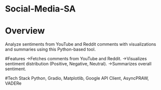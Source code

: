 # Social-Media-SA

# Overview
Analyze sentiments from YouTube and Reddit comments with visualizations and summaries using this Python-based tool.

#Features
->Fetches comments from YouTube and Reddit.
->Visualizes sentiment distribution (Positive, Negative, Neutral).
->Summarizes overall sentiment.

#Tech Stack
Python, Gradio, Matplotlib, Google API Client, AsyncPRAW, VADERe

